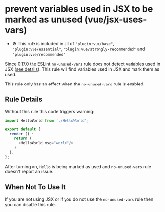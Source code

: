 # prevent variables used in JSX to be marked as unused (vue/jsx-uses-vars)

- :gear: This rule is included in all of `"plugin:vue/base"`, `"plugin:vue/essential"`, `"plugin:vue/strongly-recommended"` and `"plugin:vue/recommended"`.

Since 0.17.0 the ESLint `no-unused-vars` rule does not detect variables used in JSX ([see details](http://eslint.org/blog/2015/03/eslint-0.17.0-released#changes-to-jsxreact-handling)).
This rule will find variables used in JSX and mark them as used.

This rule only has an effect when the `no-unused-vars` rule is enabled.

## Rule Details

Without this rule this code triggers warning:

```js
import HelloWorld from './HelloWorld';

export default {
  render () {
    return (
      <HelloWorld msg="world"/>
    )
  },
};
```

After turning on, `Hello` is being marked as used and `no-unused-vars` rule doesn't report an issue.

## When Not To Use It

If you are not using JSX or if you do not use the `no-unused-vars` rule then you can disable this rule.
